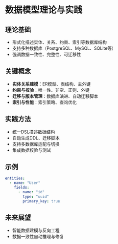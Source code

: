 # 数据模型理论与实践

## 理论基础

- 形式化描述实体、关系、约束、索引等数据库结构
- 支持多种数据库（PostgreSQL、MySQL、SQLite等）
- 强调数据一致性、完整性、可迁移性

## 关键概念

- **实体关系建模**：ER模型、表结构、主外键
- **约束与校验**：唯一性、非空、正则、外键
- **迁移与版本管理**：数据库演进、自动迁移脚本
- **索引与性能**：索引策略、查询优化

## 实践方法

- 统一DSL描述数据结构
- 自动生成DDL、迁移脚本
- 支持多数据库适配与切换
- 集成数据校验与测试

## 示例

```yaml
entities:
  - name: "User"
    fields:
      - name: "id"
        type: "uuid"
        primary_key: true
```

## 未来展望

- 智能数据建模与反向工程
- 数据一致性自动推理与修复
